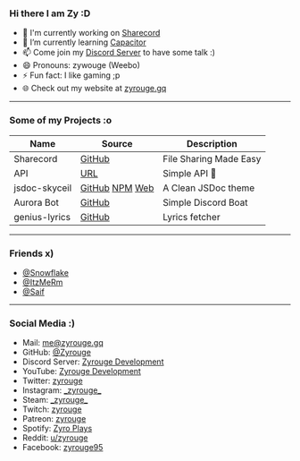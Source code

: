### Hi there I am Zy :D

- 🔭 I'm currently working on [Sharecord](https://github.com/zyrouge/sharecord)
- 🌱 I’m currently learning [Capacitor](https://capacitorjs.com)
- 📫 Come join my [Discord Server](https://zyrouge.gq/discord) to have some talk :)
- 😄 Pronouns: zywouge (Weebo)
- ⚡ Fun fact: I like gaming ;p
- 🌐 Check out my website at [zyrouge.gq](https://zyrouge.gq/)

---

### Some of my Projects :o

Name | Source | Description
--- | --- | ---
Sharecord | [GitHub](https://github.com/zyrouge/sharecord) | File Sharing Made Easy
API | [URL](https://api.zyrouge.gq/) | Simple API :thinking:
jsdoc-skyceil | [GitHub](https://github.com/zyrouge/jsdoc-skyceil) [NPM](https://npmjs.com/jsdoc-skyceil) [Web](https://jsdoc-skyceil.zyrouge.gq) | A Clean JSDoc theme
Aurora Bot | [GitHub](https://github.com/zyrouge/aurora-bot) | Simple Discord Boat
genius-lyrics | [GitHub](https://github.com/zyrouge/genius-lyrics) | Lyrics fetcher

---

### Friends x)

- [@Snowflake](https://github.com/Snowflake107)
- [@ItzMeRm](https://github.com/ItzMeRM)
- [@Saif](https://github.com/thanos783)

---

### Social Media :)

- Mail: me@zyrouge.gq
- GitHub: [@Zyrouge](https://github.com/zyrouge)
- Discord Server: [Zyrouge Development](https://zyrouge.gq/discord)
- YouTube: [Zyrouge Development](https://zyrouge.gq/youtube)
- Twitter: [zyrouge](https://twitter.com/_zyrouge_)
- Instagram: [\_zyrouge\_](https://instagram.com/_zyrouge_)
- Steam: [\_zyrouge\_](https://steamcommunity.com/id/_zyrouge_)
- Twitch: [zyrouge](https://www.twitch.tv/zyrouge)
- Patreon: [zyrouge](https://zyrouge.gq/patreon)
- Spotify: [Zyro Plays](https://open.spotify.com/playlist/3RSl8EyfAO6kdpODN0jDfl?si=XgKkDqf0Rt6m9y2yERzEFA)
- Reddit: [u/zyrouge](https://www.reddit.com/user/zyrouge)
- Facebook: [zyrouge95](https://www.facebook.com/zyrouge95)
